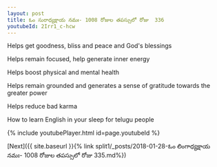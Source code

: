 ```yaml
---
layout: post
title: ఓం సురాధ్యక్షాయ నమః- 1008 రోజుల తపస్సులో రోజు  336
youtubeId: 2Irr1_c-hcw
---
```

 
 
Helps get goodness, bliss and peace and God's blessings
 
Helps remain focused, help generate inner energy 
 
Helps boost physical and mental health 
 
Helps remain grounded and generates a sense of gratitude towards the greater power 
 
Helps reduce bad karma
 
How to learn English in your sleep for telugu people
 
 
 
 


{% include youtubePlayer.html id=page.youtubeId %}
 
[Next]({{ site.baseurl }}{% link split1/_posts/2018-01-28-ఓం లింగాధ్యక్షాయ నమః- 1008 రోజుల తపస్సులో రోజు  335.md%})
 
